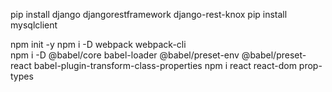 pip install django djangorestframework django-rest-knox
pip install mysqlclient


npm init -y
npm i -D webpack webpack-cli                                                                                   
npm i -D @babel/core babel-loader @babel/preset-env @babel/preset-react babel-plugin-transform-class-properties
npm i react react-dom prop-types